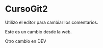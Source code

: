 # CursoGit2

Utilizo el editor para cambiar los comentarios.

Este es un cambio desde la web.

Otro cambio en DEV